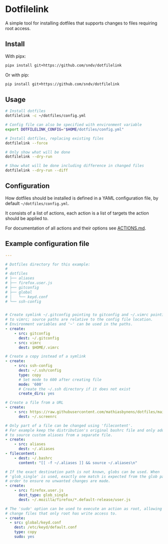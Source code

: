 # Dotfilelink

A simple tool for installing dotfiles that supports changes to files requiring
root access.

## Install

With pipx:

```sh
pipx install git+https://github.com/sndv/dotfilelink
```

Or with pip:

```sh
pip install git+https://github.com/sndv/dotfilelink
```

## Usage

```sh
# Install dotfiles
dotfilelink -c ~/dotfiles/config.yml

# Config file can also be specified with environment variable
export DOTFILELINK_CONFIG="$HOME/dotfiles/config.yml"

# Install dotfiles, replacing existing files
dotfilelink --force

# Only show what will be done
dotfilelink --dry-run

# Show what will be done including difference in changed files
dotfilelink --dry-run --diff
```

## Configuration

How dotfiles should be installed is defined in a YAML configuration file, by
default `~/dotfiles/config.yml`.

It consists of a list of actions, each action is a list of targets the action
should be applied to.

For documentation of all actions and their options see [ACTIONS.md](docs/ACTIONS.md).

## Example configuration file

```yaml
---

# Dotfiles directory for this example:
#
# dotfiles
# ├── aliases
# ├── firefox.user.js
# ├── gitconfig
# ├── global
# │   └── keyd.conf
# └── ssh-config


# Create symlink ~/.gitconfig pointing to gitconfig and ~/.vimrc pointing
# to vimrc; source paths are relative to the config file location.
# Environment variables and '~' can be used in the paths.
- create:
    - src: gitconfig
      dest: ~/.gitconfig
    - src: vimrc
      dest: $HOME/.vimrc

# Create a copy instead of a symlink
- create:
    - src: ssh-config
      dest: ~/.ssh/config
      type: copy
      # Set mode to 600 after creating file
      mode: '600'
      # Create the ~/.ssh directory if it does not exist
      create_dirs: yes

# Create a file from a URL
- create:
    - src: https://raw.githubusercontent.com/mathiasbynens/dotfiles/main/.screenrc
      dest: ~/.screenrc

# Only part of a file can be changed using 'filecontent'.
# For example keep the distribution's original bashrc file and only add a line
# to source custom aliases from a separate file.
- create:
    - src: aliases
      dest: ~/.aliases
- filecontent:
    - dest: ~/.bashrc
      content: "[[ -f ~/.aliases ]] && source ~/.aliases\n"

# If the exact destination path is not known, globs can be used. When
# 'glob_single' is used, exactly one match is expected from the glob pattern in
# order to ensure no unwanted changes are made.
- create:
    - src: firefox.user.js
      dest_type: glob_single
      dest: ~/.mozilla/firefox/*.default-release/user.js

# The 'sudo' option can be used to execute an action as root, allowing it to
# change files that only root has write access to.
- create:
  - src: global/keyd.conf
    dest: /etc/keyd/default.conf
    type: copy
    sudo: yes
```
